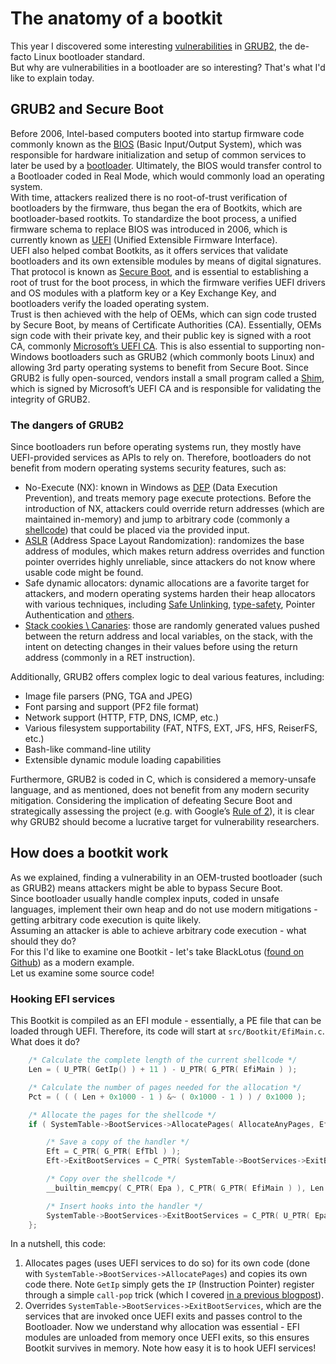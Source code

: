 # The anatomy of a bootkit
This year I discovered some interesting [vulnerabilities](https://cve.mitre.org/cgi-bin/cvename.cgi?name=CVE-2024-56737) in [GRUB2](https://www.gnu.org/software/grub/), the de-facto Linux bootloader standard.  
But why are vulnerabilities in a bootloader are so interesting? That's what I'd like to explain today.  

## GRUB2 and Secure Boot
Before 2006, Intel-based computers booted into startup firmware code commonly known as the [BIOS](https://en.wikipedia.org/wiki/BIOS) (Basic Input/Output System), which was responsible for hardware initialization and setup of common services to later be used by a [bootloader](https://en.wikipedia.org/wiki/Bootloader). Ultimately, the BIOS would transfer control to a Bootloader coded in Real Mode, which would commonly load an operating system.  
With time, attackers realized there is no root-of-trust verification of bootloaders by the firmware, thus began the era of Bootkits, which are bootloader-based rootkits.  To standardize the boot process, a unified firmware schema to replace BIOS was introduced in 2006, which is currently known as [UEFI](https://en.wikipedia.org/wiki/UEFI) (Unified Extensible Firmware Interface).  
UEFI also helped combat Bootkits, as it offers services that validate bootloaders and its own extensible modules by means of digital signatures. That protocol is known as [Secure Boot](https://learn.microsoft.com/en-us/windows-hardware/design/device-experiences/oem-secure-boot), and is essential to establishing a root of trust for the boot process, in which the firmware verifies UEFI drivers and OS modules with a platform key or a Key Exchange Key, and bootloaders verify the loaded operating system.  
Trust is then achieved with the help of OEMs, which can sign code trusted by Secure Boot, by means of Certificate Authorities (CA). Essentially, OEMs sign code with their private key, and their public key is signed with a root CA, commonly [Microsoft’s UEFI CA](https://uefi.org/sites/default/files/resources/UEFI_Plugfest_2013_-_New_Orleans_-_Microsoft_UEFI_CA.PDF). This is also essential to supporting non-Windows bootloaders such as GRUB2 (which commonly boots Linux) and allowing 3rd party operating systems to benefit from Secure Boot. Since GRUB2 is fully open-sourced, vendors install a small program called a [Shim](https://www.gnu.org/software/grub/manual/grub/html_node/UEFI-secure-boot-and-shim.html), which is signed by Microsoft’s UEFI CA and is responsible for validating the integrity of GRUB2.

### The dangers of GRUB2
Since bootloaders run before operating systems run, they mostly have UEFI-provided services as APIs to rely on. Therefore, bootloaders do not benefit from modern operating systems security features, such as:
-	No-Execute (NX): known in Windows as [DEP](https://learn.microsoft.com/en-us/windows/win32/memory/data-execution-prevention) (Data Execution Prevention), and treats memory page execute protections. Before the introduction of NX, attackers could override return addresses (which are maintained in-memory) and jump to arbitrary code (commonly a [shellcode](https://en.wikipedia.org/wiki/Shellcode)) that could be placed via the provided input.
-	[ASLR](https://en.wikipedia.org/wiki/Address_space_layout_randomization) (Address Space Layout Randomization): randomizes the base address of modules, which makes return address overrides and function pointer overrides highly unreliable, since attackers do not know where usable code might be found.
-	Safe dynamic allocators: dynamic allocations are a favorite target for attackers, and modern operating systems harden their heap allocators with various techniques, including [Safe Unlinking](https://msrc.microsoft.com/blog/2009/05/safe-unlinking-in-the-kernel-pool/), [type-safety](https://security.apple.com/blog/towards-the-next-generation-of-xnu-memory-safety/), Pointer Authentication and [others](https://theapplewiki.com/wiki/Heap_Hardening).
-	[Stack cookies \ Canaries](https://en.wikipedia.org/wiki/Buffer_overflow_protection): those are randomly generated values pushed between the return address and local variables, on the stack, with the intent on detecting changes in their values before using the return address (commonly in a RET instruction).

 Additionally, GRUB2 offers complex logic to deal various features, including:
-	Image file parsers (PNG, TGA and JPEG)
-	Font parsing and support (PF2 file format)
-	Network support (HTTP, FTP, DNS, ICMP, etc.)
-	Various filesystem supportability (FAT, NTFS, EXT, JFS, HFS, ReiserFS, etc.)
-	Bash-like command-line utility
-	Extensible dynamic module loading capabilities

Furthermore, GRUB2 is coded in C, which is considered a memory-unsafe language, and as mentioned, does not benefit from any modern security mitigation. Considering the implication of defeating Secure Boot and strategically assessing the project (e.g. with Google’s [Rule of 2](https://chromium.googlesource.com/chromium/src/+/master/docs/security/rule-of-2.md)), it is clear why GRUB2 should become a lucrative target for vulnerability researchers.

## How does a bootkit work
As we explained, finding a vulnerability in an OEM-trusted bootloader (such as GRUB2) means attackers might be able to bypass Secure Boot.  
Since bootloader usually handle complex inputs, coded in unsafe languages, implement their own heap and do not use modern mitigations - getting arbitrary code execution is quite likely.  
Assuming an attacker is able to achieve arbitrary code execution - what should they do?  
For this I'd like to examine one Bootkit - let's take BlackLotus ([found on Github](https://github.com/ldpreload/BlackLotus/tree/main)) as a modern example.  
Let us examine some source code!

### Hooking EFI services
This Bootkit is compiled as an EFI module - essentially, a PE file that can be loaded through UEFI. Therefore, its code will start at `src/Bootkit/EfiMain.c`. What does it do?  
```c
	/* Calculate the complete length of the current shellcode */
	Len = ( U_PTR( GetIp() ) + 11 ) - U_PTR( G_PTR( EfiMain ) );

	/* Calculate the number of pages needed for the allocation */
	Pct = ( ( ( Len + 0x1000 - 1 ) &~ ( 0x1000 - 1 ) ) / 0x1000 );

	/* Allocate the pages for the shellcode */
	if ( SystemTable->BootServices->AllocatePages( AllocateAnyPages, EfiRuntimeServicesData, Pct, &Epa ) == EFI_SUCCESS ) {

		/* Save a copy of the handler */
		Eft = C_PTR( G_PTR( EfTbl ) );
		Eft->ExitBootServices = C_PTR( SystemTable->BootServices->ExitBootServices );

		/* Copy over the shellcode */
		__builtin_memcpy( C_PTR( Epa ), C_PTR( G_PTR( EfiMain ) ), Len );

		/* Insert hooks into the handler */
		SystemTable->BootServices->ExitBootServices = C_PTR( U_PTR( Epa ) + ( G_PTR( ExitBootServicesHook ) - G_PTR( EfiMain ) ) );
	};

```

In a nutshell, this code:
1. Allocates pages (uses UEFI services to do so) for its own code (done with `SystemTable->BootServices->AllocatePages`) and copies its own code there. Note `GetIp` simply gets the `IP` (Instruction Pointer) register through a simple `call-pop` trick (which I covered [in a previous blogpost](https://github.com/yo-yo-yo-jbo/msf_shellcode_analysis/)).
2. Overrides `SystemTable->BootServices->ExitBootServices`, which are the services that are invoked once UEFI exits and passes control to the Bootloader. Now we understand why allocation was essential - EFI modules are unloaded from memory once UEFI exits, so this ensures Bootkit survives in memory. Note how easy it is to hook UEFI services!









